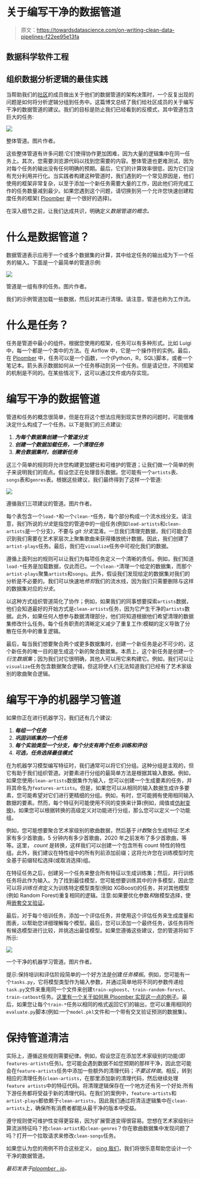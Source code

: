# 关于编写干净的数据管道

> 原文：<https://towardsdatascience.com/on-writing-clean-data-pipelines-f22ee95e13fa>

## 数据科学软件工程

## 组织数据分析逻辑的最佳实践

当帮助我们的[社区](https://ploomber.io/community)的成员做出关于他们的数据管道的架构决策时，一个反复出现的问题是如何将分析逻辑分组到任务中。这篇博文总结了我们给社区成员的关于编写干净的数据管道的建议。我们的目标是防止我们已经看到的反模式，其中管道包含巨大的任务:

![](img/7f9eaee35a37a7ccd44e2f9aecf08657.png)

整体管道。图片作者。

这些整体管道有许多问题:它们使得协作更加困难，因为大量的逻辑集中在同一任务上。其次，您需要浏览源代码以找到您需要的内容。整体管道也更难测试，因为对每个任务的输出没有任何明确的预期。最后，它们的计算效率很低，因为它们没有充分利用并行化。当实践者构建这种管道时，我们遇到的一个常见原因是，他们使用的框架非常复杂，以至于添加一个新任务需要大量的工作，因此他们将完成工作的任务数量减到最少。如果您遇到这个问题，请切换到另一个允许您快速创建粒度任务的框架( [Ploomber](https://github.com/ploomber/ploomber) 是一个很好的选择)。

在深入细节之前，让我们达成共识，明确定义*数据管道的概念。*

# 什么是数据管道？

数据管道表示应用于一个或多个数据集的计算，其中给定任务的输出成为下一个任务的输入。下面是一个最简单的管道示例:

![](img/3b4f4eaa1738b7369c0b63998290dca9.png)

管道是一组有序的任务。图片作者。

我们的示例管道加载一些数据，然后对其进行清理。请注意，管道也称为工作流。

# 什么是任务？

任务是管道中最小的组件。根据您使用的框架，任务可以有多种形式。比如 Luigi 中，每一个都是一个类中的方法。在 Airflow 中，它是一个操作符的实例。最后，在 [Ploomber](https://github.com/ploomber/ploomber) 中，任务可以是一个函数，一个(Python，R，SQL)脚本，或者一个笔记本。箭头表示数据如何从一个任务移动到另一个任务。但是请记住，不同框架的机制是不同的。在某些情况下，这可以通过文件或内存实现。

# 编写干净的数据管道

管道和任务的概念很简单，但是在将这个想法应用到现实世界的问题时，可能很难决定什么构成了一个任务。以下是我们的三点建议:

1.  ***为每个数据集创建一个管道分支***
2.  ***创建一个数据加载任务，一个清理任务***
3.  ***聚合数据集时，创建新任务***

这三个简单的规则将允许您构建更加健壮和可维护的管道；让我们做一个简单的例子来说明我们的观点。假设您正在处理音乐数据。您可能有一个`artists`表、`songs`表和`genres`表。根据这些建议，我们最终得到了这样一个管道:

![](img/0785bd455c49bef597c7f7d170579d0d.png)

遵循我们三项建议的管道。图片作者。

每个表包含一个`load-*`和一个`clean-*`任务，每个部分构成一个流水线分支。请注意，我们所说的*分支*是指您的管道中的一组任务(例如`load-artists`和`clean-artists`是一个分支)，不要与 *git 分支*混淆。一旦我们清理完数据，我们可能会意识到我们需要在艺术家层次上聚集歌曲来获得播放统计数据。因此，我们创建了`artist-plays`任务。最后，我们在`visualize`任务中可视化我们的数据。

遵循上面列出的规则可以让我们为每项任务定义一个清晰的责任。例如，我们知道`load-*`任务是加载数据，仅此而已。一个`clean-*`清理一个给定的数据集，而那个`artist-plays`聚集`artists`和`songs`。此外，假设我们发现给定的数据集对我们的分析是不必要的。我们可以快速地*修剪*我们的流水线，因为我们只需要删除与这样的数据集对应的*分支*。

以这种方式组织管道简化了协作；例如，如果我们的同事想要探索`artists`数据，他们会知道最好的开始方式是`clean-artists`任务，因为它产生干净的`artists`数据。此外，如果任何人想参与数据清理部分，他们将知道根据他们希望清理的数据集修改什么任务。每个任务职责的清晰定义减少了重复工作:模糊的定义导致了分散在任务中的重复逻辑。

最后，每当我们想要聚合两个或更多数据集时，创建一个新任务是必不可少的，这个新任务的唯一目的是生成这个新的聚合数据集。本质上，这个新任务是创建一个*衍生数据集*；因为我们对它很明确，其他人可以用它来构建它。例如，我们可以让`visualize`任务包含数据聚合逻辑，但这将使人们无法知道我们已经有了艺术家级别的歌曲聚合逻辑。

# 编写干净的机器学习管道

如果你正在进行机器学习，我们还有几个建议:

1.  ***每组一个任务***
2.  ***巩固训练集的一个任务***
3.  ***每个实验类型一个分支，每个分支有两个任务:训练和评估***
4.  ***可选，任务选择最佳模式***

在为机器学习模型编写特征时，我们通常可以将它们分组。这种分组是主观的，但它有助于我们组织管道。对要素进行分组的最简单方法是根据其输入数据。例如，如果您使用`clean-artists`数据集作为输入，您可以创建一个生成要素的任务，并将其命名为`features-artists`。但是，如果您可以从相同的输入数据生成许多要素，您可能希望对它们进行更精细的分组。例如，有时，您可能拥有使用相同输入数据的要素。然而，每个特征列可能使用不同的变换来计算(例如，阈值或[仿射变换](https://en.wikipedia.org/wiki/Affine_transformation))。如果您可以根据转换的高级定义对功能进行分组，那么您可以定义一个功能组。

例如，您可能想要聚合艺术家级别的歌曲数据，然后基于*计数*聚合生成特征:艺术家有多少首歌曲，5 分钟内有多少首歌曲，2020 年之前发布了多少首歌曲，等等。这里， *count* 是转换，这样我们可以创建一个包含所有 count 特性的特性组。此外，我们建议在特性组中的所有列前添加前缀；这将允许您在训练模型时完全基于前缀轻松选择(或取消选择)组。

在特征任务之后，创建另一个任务来整合所有特征以生成训练集；然后，并行训练任务将此作为输入。为了找到最佳模型，您可能想要训练其中的许多模型，因此您可以将*训练任务*定义为训练特定模型类型(例如 XGBoost)的任务，并对其他模型(例如 Random Forest)重复相同的逻辑。注意:如果要优化参数*和*做模型选择，使用[嵌套交叉验证](https://ploomber.io/blog/nested-cv/)。

最后，对于每个培训任务，添加一个评估任务，并使用这个评估任务来生成度量和图表，以帮助您详细理解每个模型。最后，您可以添加一个最终任务，该任务将所有候选模型进行比较，并挑选出最佳模型。如果您遵循这些建议，您的管道将如下所示:

![](img/35ca404d13059c16cae6894a36c5b4c8.png)

一个干净的机器学习管道。图片作者。

提示:保持培训和评估阶段简单的一个好方法是创建*任务模板*。例如，您可能有一个`tasks.py`，它将模型类型作为输入参数，并通过简单地将不同的参数传递给`task.py`文件来重用同一个文件来创建`train-xgboost`、`train-random-forest`、`train-catbost`任务。[这里有一个关于如何用 Ploomber 实现这一点的例子](https://github.com/ploomber/projects/blob/40eaee399fd7ca2755c7b53c0606831c8fdc5a55/cookbook/grid/pipeline.yaml#L26)。最后，如果您让每个`train-*`任务以相同的格式返回它们的输出，您可以重用相同的`evaluate.py`脚本(例如:一个`model.pkl`文件和一个带有交叉验证预测的数据集)。

# 保持管道清洁

实际上，遵循这些规则需要纪律。例如，假设您正在添加艺术家级别的功能(即`features-artists`任务)。您可能会遇到数据不如您预期的那样干净，因此您可能会在`feature-artists`任务中添加一些额外的清理代码；*不要这样做*。相反，转到相应的清理任务(`clean-artists`，在那里添加新的清理代码，然后继续处理`feature artists`中的特征代码。将清理逻辑保存在一个地方还有另一个好处:所有下游任务都将受益于新的清理代码。在我们的案例中，`feature-artists`和`artist-plays`都依赖于`clean-artists`，因此我们通过将清洁逻辑集中在`clean-artists`上，确保所有消费者都能从最干净的版本中受益。

遵守规则使可维护性变得更容易，因为扩展管道变得很容易。您想在艺术家级别计算流派特征吗？抢`clean-artist`和`clean-genres`？你在歌曲数据集中发现问题了吗？打开一个拉取请求来修改`clean-songs`任务。

如果您认为您的用例不符合这些定义， [ping 我们](https://ploomber.io/community)，我们将很乐意帮助您设计一个干净的数据管道。

*最初发表于*[*ploomber . io*](https://ploomber.io/blog/clean-pipelines/)*。*